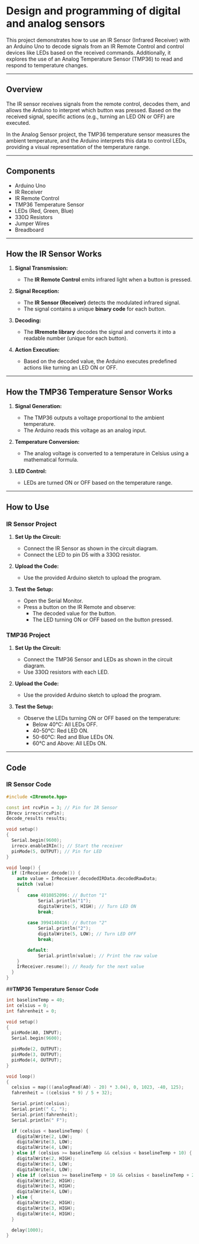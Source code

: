 # Design and programming of digital and analog sensors

This project demonstrates how to use an IR Sensor (Infrared Receiver) with an Arduino Uno to decode signals from an IR Remote Control and control devices like LEDs based on the received commands. Additionally, it explores the use of an Analog Temperature Sensor (TMP36) to read and respond to temperature changes.

---

## Overview

The IR sensor receives signals from the remote control, decodes them, and allows the Arduino to interpret which button was pressed. Based on the received signal, specific actions (e.g., turning an LED ON or OFF) are executed.

In the Analog Sensor project, the TMP36 temperature sensor measures the ambient temperature, and the Arduino interprets this data to control LEDs, providing a visual representation of the temperature range.

---

## Components

- Arduino Uno
- IR Receiver
- IR Remote Control
- TMP36 Temperature Sensor
- LEDs (Red, Green, Blue)
- 330Ω Resistors
- Jumper Wires
- Breadboard

---

## How the IR Sensor Works

1. **Signal Transmission:**
   - The **IR Remote Control** emits infrared light when a button is pressed.

2. **Signal Reception:**
   - The **IR Sensor (Receiver)** detects the modulated infrared signal.
   - The signal contains a unique **binary code** for each button.

3. **Decoding:**
   - The **IRremote library** decodes the signal and converts it into a readable number (unique for each button).

4. **Action Execution:**
   - Based on the decoded value, the Arduino executes predefined actions like turning an LED ON or OFF.

---

## How the TMP36 Temperature Sensor Works

1. **Signal Generation:**
   - The TMP36 outputs a voltage proportional to the ambient temperature.
   - The Arduino reads this voltage as an analog input.

2. **Temperature Conversion:**
   - The analog voltage is converted to a temperature in Celsius using a mathematical formula.

3. **LED Control:**
   - LEDs are turned ON or OFF based on the temperature range.

---

## How to Use

### IR Sensor Project

1. **Set Up the Circuit:**
   - Connect the IR Sensor as shown in the circuit diagram.
   - Connect the LED to pin D5 with a 330Ω resistor.

2. **Upload the Code:**
   - Use the provided Arduino sketch to upload the program.

3. **Test the Setup:**
   - Open the Serial Monitor.
   - Press a button on the IR Remote and observe:
     - The decoded value for the button.
     - The LED turning ON or OFF based on the button pressed.

### TMP36 Project

1. **Set Up the Circuit:**
   - Connect the TMP36 Sensor and LEDs as shown in the circuit diagram.
   - Use 330Ω resistors with each LED.

2. **Upload the Code:**
   - Use the provided Arduino sketch to upload the program.

3. **Test the Setup:**
   - Observe the LEDs turning ON or OFF based on the temperature:
     - Below 40°C: All LEDs OFF.
     - 40-50°C: Red LED ON.
     - 50-60°C: Red and Blue LEDs ON.
     - 60°C and Above: All LEDs ON.

---

## Code

### IR Sensor Code

```cpp
#include <IRremote.hpp>

const int rcvPin = 3; // Pin for IR Sensor
IRrecv irrecv(rcvPin);
decode_results results;

void setup()
{ 
  Serial.begin(9600);
  irrecv.enableIRIn(); // Start the receiver
  pinMode(5, OUTPUT); // Pin for LED
}

void loop() {
  if (IrReceiver.decode()) {
    auto value = IrReceiver.decodedIRData.decodedRawData;
    switch (value)
    {        
        case 4010852096: // Button "1"
            Serial.println("1");
            digitalWrite(5, HIGH); // Turn LED ON
            break;
          
        case 3994140416: // Button "2"
            Serial.println("2");
            digitalWrite(5, LOW); // Turn LED OFF
            break;

        default:
            Serial.println(value); // Print the raw value
    }
    IrReceiver.resume(); // Ready for the next value
  }
}
```
##**TMP36 Temperature Sensor Code**
```cpp
int baselineTemp = 40;
int celsius = 0;
int fahrenheit = 0;

void setup()
{
  pinMode(A0, INPUT);
  Serial.begin(9600);

  pinMode(2, OUTPUT);
  pinMode(3, OUTPUT);
  pinMode(4, OUTPUT);
}

void loop()
{
  celsius = map(((analogRead(A0) - 20) * 3.04), 0, 1023, -40, 125);
  fahrenheit = ((celsius * 9) / 5 + 32);

  Serial.print(celsius);
  Serial.print(" C, ");
  Serial.print(fahrenheit);
  Serial.println(" F");

  if (celsius < baselineTemp) {
    digitalWrite(2, LOW);
    digitalWrite(3, LOW);
    digitalWrite(4, LOW);
  } else if (celsius >= baselineTemp && celsius < baselineTemp + 10) {
    digitalWrite(2, HIGH);
    digitalWrite(3, LOW);
    digitalWrite(4, LOW);
  } else if (celsius >= baselineTemp + 10 && celsius < baselineTemp + 20) {
    digitalWrite(2, HIGH);
    digitalWrite(3, HIGH);
    digitalWrite(4, LOW);
  } else {
    digitalWrite(2, HIGH);
    digitalWrite(3, HIGH);
    digitalWrite(4, HIGH);
  }

  delay(1000); 
}
